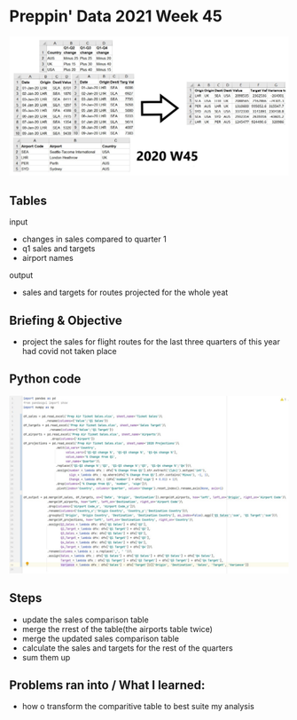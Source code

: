 # Preppin' Data 2021 Week 45
<img src='2020 W45.jpg?raw=true' alt="Python code">

## Tables
input
* changes in sales compared to quarter 1
* q1 sales and targets
* airport names

output
* sales and targets for routes projected for the whole yeat

## Briefing & Objective
* project the sales for flight routes for the last three quarters of this year had covid not taken place

## Python code
<a href="solution.py">
<img src='code snippit.jpg?raw=true' alt="Python code">
</a>

##  Steps
* update the sales comparison table
* merge the rrest of the table(the airports table twice) 
* merge the updated sales comparison table
* calculate the sales and targets for the rest of the quarters
* sum them up

## Problems ran into / What I learned:
* how o transform the comparitive table to best suite my analysis
